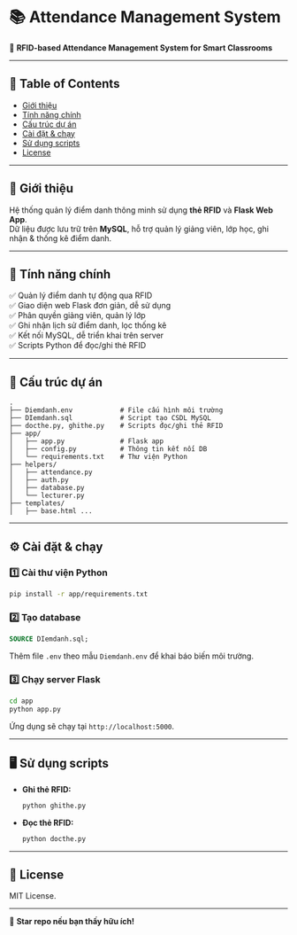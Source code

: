 # 📚 Attendance Management System

🎯 **RFID-based Attendance Management System for Smart Classrooms**  

---

## 📌 Table of Contents
- [Giới thiệu](#giới-thiệu)
- [Tính năng chính](#tính-năng-chính)
- [Cấu trúc dự án](#cấu-trúc-dự-án)
- [Cài đặt & chạy](#cài-đặt--chạy)
- [Sử dụng scripts](#sử-dụng-scripts)
- [License](#license)

---

## 📖 Giới thiệu
Hệ thống quản lý điểm danh thông minh sử dụng **thẻ RFID** và **Flask Web App**.  
Dữ liệu được lưu trữ trên **MySQL**, hỗ trợ quản lý giảng viên, lớp học, ghi nhận & thống kê điểm danh.

---

## 🚀 Tính năng chính
✅ Quản lý điểm danh tự động qua RFID  
✅ Giao diện web Flask đơn giản, dễ sử dụng  
✅ Phân quyền giảng viên, quản lý lớp  
✅ Ghi nhận lịch sử điểm danh, lọc thống kê  
✅ Kết nối MySQL, dễ triển khai trên server  
✅ Scripts Python để đọc/ghi thẻ RFID

---

## 📂 Cấu trúc dự án
```
.
├── Diemdanh.env            # File cấu hình môi trường
├── DIemdanh.sql            # Script tạo CSDL MySQL
├── docthe.py, ghithe.py    # Scripts đọc/ghi thẻ RFID
├── app/
│   ├── app.py              # Flask app
│   ├── config.py           # Thông tin kết nối DB
│   └── requirements.txt    # Thư viện Python
├── helpers/
│   ├── attendance.py
│   ├── auth.py
│   ├── database.py
│   └── lecturer.py
├── templates/
│   ├── base.html ...
```

---

## ⚙️ Cài đặt & chạy
### 1️⃣ Cài thư viện Python
```bash
pip install -r app/requirements.txt
```

### 2️⃣ Tạo database
```sql
SOURCE DIemdanh.sql;
```

Thêm file `.env` theo mẫu `Diemdanh.env` để khai báo biến môi trường.

### 3️⃣ Chạy server Flask
```bash
cd app
python app.py
```
Ứng dụng sẽ chạy tại `http://localhost:5000`.

---

## 🖥 Sử dụng scripts
- **Ghi thẻ RFID:**
  ```bash
  python ghithe.py
  ```
- **Đọc thẻ RFID:**
  ```bash
  python docthe.py
  ```

---

## 📜 License
MIT License.

---

🚀 **Star repo nếu bạn thấy hữu ích!**
